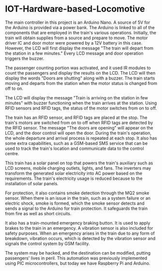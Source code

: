 # IOT-Hardware-based-Locomotive

The main controller in this project is an Arduino Nano. A source of 5V for the Arduino is provided via a power bank. The Arduino is linked to all of the components that are employed in the train's various operations. Initially, the train will obtain supplies from a source and prepare to move. The motor driver IC and door motor were powered by a 12V battery in this case. However, the LCD will first display the message "The train will depart from the station in a few minutes." Every LCD message and door operation triggers the buzzer.

The passenger counting portion was activated, and it used IR modules to count the passengers and display the results on the LCD. The LCD will then display the words "Doors are shutting" along with a buzzer. The train starts moving and departs from the station when the motor status is changed from off to on.

The LCD will display the message "Train is arriving on the station in few minutes" with buzzer functioning when the train arrives at the station. Using RFID sensors and RFID tags, the status of the motor switches from on to off.

The train has an RFID sensor, and RFID tags are placed at the stop. The train's motors are switched from on to off when RFID tags are detected by the RFID sensor. The message "The doors are opening" will appear on the LCD, and the door control will open the door. During the train's operation, the whole departure and arrival process is repeated at each stop. It also has some extra capabilities, such as a GSM-based SMS service that can be used to track the train's location and communicate data to the control centre.

This train has a solar panel on top that powers the train's auxiliary such as LCD screens, mobile charging outlets, lights, and fans. The inverters may transform the generated solar electricity into AC power based on the requirements. The train's electricity usage is reduced because to the installation of solar panels.

For protection, it also contains smoke detection through the MQ2 smoke sensor. When there is an issue in the train, such as a system failure or an electric shock, smoke is formed, which the smoke sensor detects and sends a signal to the Arduino for train protection. It safeguards the train from fire as well as short circuits.

It also has a train-mounted emergency braking button. It is used to apply brakes to the train in an emergency. A vibration sensor is also included for safety purposes. When an emergency arises in the train due to any form of breakdown, vibration occurs, which is detected by the vibration sensor and signals the control system by GSM facility.

The system may be hacked, and the destination can be modified, putting passengers' lives in peril. This automation was previously implemented using PIC microcontrollers, but today we have Raspberry Pi and Arduino.
